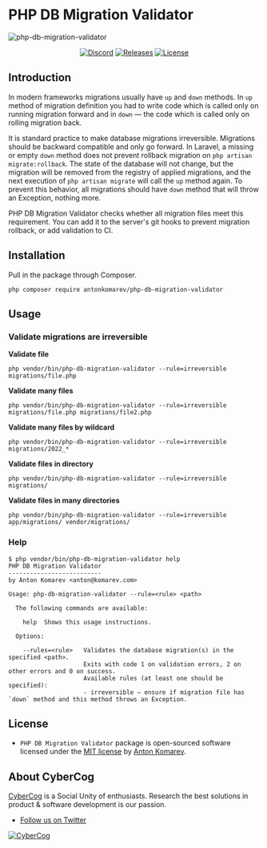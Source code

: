 # PHP DB Migration Validator

![php-db-migration-validator](https://user-images.githubusercontent.com/1849174/149624430-88547f33-9a48-4124-b648-d73c82a6e869.gif)

<p align="center">
<a href="https://discord.gg/83Yd8MgYp9"><img src="https://img.shields.io/static/v1?logo=discord&label=&message=Discord&color=36393f&style=flat-square" alt="Discord"></a>
<a href="https://github.com/antonkomarev/php-db-migration-validator/releases"><img src="https://img.shields.io/github/release/antonkomarev/php-db-migration-validator.svg?style=flat-square" alt="Releases"></a>
<a href="https://github.com/antonkomarev/php-db-migration-validator/blob/master/LICENSE"><img src="https://img.shields.io/github/license/antonkomarev/php-db-migration-validator.svg?style=flat-square" alt="License"></a>
</p>

## Introduction

In modern frameworks migrations usually have `up` and `down` methods.
In `up` method of migration definition you had to write code which is called only on running migration forward and in `down` — the code which is called only on rolling migration back.

It is standard practice to make database migrations irreversible.
Migrations should be backward compatible and only go forward.
In Laravel, a missing or empty `down` method does not prevent rollback migration on `php artisan migrate:rollback`.
The state of the database will not change, but the migration will be removed from the registry of applied migrations,
and the next execution of `php artisan migrate` will call the `up` method again.
To prevent this behavior, all migrations should have `down` method that will throw an Exception, nothing more.

PHP DB Migration Validator checks whether all migration files meet this requirement.
You can add it to the server's git hooks to prevent migration rollback, or add validation to CI.

## Installation

Pull in the package through Composer.

```shell
php composer require antonkomarev/php-db-migration-validator
```

## Usage

### Validate migrations are irreversible

**Validate file**

```shell
php vendor/bin/php-db-migration-validator --rule=irreversible migrations/file.php
```

**Validate many files**

```shell
php vendor/bin/php-db-migration-validator --rule=irreversible migrations/file.php migrations/file2.php
```

**Validate many files by wildcard**

```shell
php vendor/bin/php-db-migration-validator --rule=irreversible migrations/2022_*
```

**Validate files in directory**

```shell
php vendor/bin/php-db-migration-validator --rule=irreversible migrations/
```

**Validate files in many directories**

```shell
php vendor/bin/php-db-migration-validator --rule=irreversible app/migrations/ vendor/migrations/
```

### Help

```
$ php vendor/bin/php-db-migration-validator help
PHP DB Migration Validator
--------------------------
by Anton Komarev <anton@komarev.com>

Usage: php-db-migration-validator --rule=<rule> <path>

  The following commands are available:

    help  Shows this usage instructions.

  Options:

    --rules=<rule>   Validates the database migration(s) in the specified <path>.
                     Exits with code 1 on validation errors, 2 on other errors and 0 on success.
                     Available rules (at least one should be specified):
                     - irreversible — ensure if migration file has `down` method and this method throws an Exception.
```

## License

- `PHP DB Migration Validator` package is open-sourced software licensed under the [MIT license](LICENSE) by [Anton Komarev].

## About CyberCog

[CyberCog] is a Social Unity of enthusiasts. Research the best solutions in product & software development is our passion.

- [Follow us on Twitter](https://twitter.com/cybercog)

<a href="https://cybercog.su"><img src="https://cloud.githubusercontent.com/assets/1849174/18418932/e9edb390-7860-11e6-8a43-aa3fad524664.png" alt="CyberCog"></a>

[Anton Komarev]: https://komarev.com
[CyberCog]: https://cybercog.su

